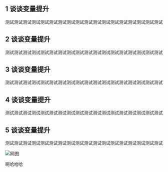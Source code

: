 ## 1 谈谈变量提升
测试测试测试测试测试测试测试测试测试测试测试测试测试测试测试测试测试测试
## 2 谈谈变量提升
测试测试测试测试测试测试测试测试测试测试测试测试测试测试测试测试测试测试
## 3 谈谈变量提升
测试测试测试测试测试测试测试测试测试测试测试测试测试测试测试测试测试测试
## 4 谈谈变量提升
测试测试测试测试测试测试测试测试测试测试测试测试测试测试测试测试测试测试
## 5 谈谈变量提升
测试测试测试测试测试测试测试测试测试测试测试测试测试测试测试测试测试测试

![网图](https://gxming.oss-cn-shenzhen.aliyuncs.com/my_study_notesia_200000000.jpg)

啊哈哈哈

